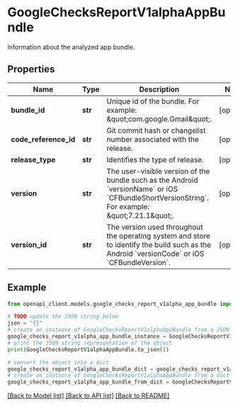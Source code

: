 # GoogleChecksReportV1alphaAppBundle

Information about the analyzed app bundle.

## Properties

Name | Type | Description | Notes
------------ | ------------- | ------------- | -------------
**bundle_id** | **str** | Unique id of the bundle. For example: \&quot;com.google.Gmail\&quot;. | [optional] 
**code_reference_id** | **str** | Git commit hash or changelist number associated with the release. | [optional] 
**release_type** | **str** | Identifies the type of release. | [optional] 
**version** | **str** | The user-visible version of the bundle such as the Android &#x60;versionName&#x60; or iOS &#x60;CFBundleShortVersionString&#x60;. For example: \&quot;7.21.1\&quot;. | [optional] 
**version_id** | **str** | The version used throughout the operating system and store to identify the build such as the Android &#x60;versionCode&#x60; or iOS &#x60;CFBundleVersion&#x60;. | [optional] 

## Example

```python
from openapi_client.models.google_checks_report_v1alpha_app_bundle import GoogleChecksReportV1alphaAppBundle

# TODO update the JSON string below
json = "{}"
# create an instance of GoogleChecksReportV1alphaAppBundle from a JSON string
google_checks_report_v1alpha_app_bundle_instance = GoogleChecksReportV1alphaAppBundle.from_json(json)
# print the JSON string representation of the object
print(GoogleChecksReportV1alphaAppBundle.to_json())

# convert the object into a dict
google_checks_report_v1alpha_app_bundle_dict = google_checks_report_v1alpha_app_bundle_instance.to_dict()
# create an instance of GoogleChecksReportV1alphaAppBundle from a dict
google_checks_report_v1alpha_app_bundle_from_dict = GoogleChecksReportV1alphaAppBundle.from_dict(google_checks_report_v1alpha_app_bundle_dict)
```
[[Back to Model list]](../README.md#documentation-for-models) [[Back to API list]](../README.md#documentation-for-api-endpoints) [[Back to README]](../README.md)


